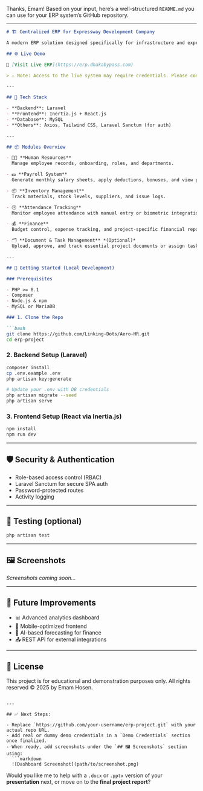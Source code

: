 Thanks, Emam! Based on your input, here’s a well-structured `README.md` you can use for your ERP system’s GitHub repository.

---

````markdown
# 🏗️ Centralized ERP for Expressway Development Company

A modern ERP solution designed specifically for infrastructure and expressway development companies. This system provides a unified platform to streamline and digitize collaboration across departments like Engineering, HR, Finance, Inventory, and Communication.

## 🌐 Live Demo

🔗 [Visit Live ERP](https://erp.dhakabypass.com)

> ⚠️ Note: Access to the live system may require credentials. Please contact the administrator for demo access.

---

## 🧰 Tech Stack

- **Backend**: Laravel
- **Frontend**: Inertia.js + React.js
- **Database**: MySQL
- **Others**: Axios, Tailwind CSS, Laravel Sanctum (for auth)

---

## 📦 Modules Overview

- 👨‍💼 **Human Resources**  
  Manage employee records, onboarding, roles, and departments.

- 💵 **Payroll System**  
  Generate monthly salary sheets, apply deductions, bonuses, and view payslips.

- 📦 **Inventory Management**  
  Track materials, stock levels, suppliers, and issue logs.

- 🕒 **Attendance Tracking**  
  Monitor employee attendance with manual entry or biometric integration.

- 💰 **Finance**  
  Budget control, expense tracking, and project-specific financial reporting.

- 🗂️ **Document & Task Management** *(Optional)*  
  Upload, approve, and track essential project documents or assign tasks.

---

## 🚀 Getting Started (Local Development)

### Prerequisites

- PHP >= 8.1
- Composer
- Node.js & npm
- MySQL or MariaDB

### 1. Clone the Repo

```bash
git clone https://github.com/Linking-Dots/Aero-HR.git
cd erp-project
````

### 2. Backend Setup (Laravel)

```bash
composer install
cp .env.example .env
php artisan key:generate

# Update your .env with DB credentials
php artisan migrate --seed
php artisan serve
```

### 3. Frontend Setup (React via Inertia.js)

```bash
npm install
npm run dev
```

---

## 🛡️ Security & Authentication

* Role-based access control (RBAC)
* Laravel Sanctum for secure SPA auth
* Password-protected routes
* Activity logging

---

## 🧪 Testing (optional)

```bash
php artisan test
```

---

## 🖼️ Screenshots

*Screenshots coming soon...*

---

## 📌 Future Improvements

* 📊 Advanced analytics dashboard
* 📱 Mobile-optimized frontend
* 🧠 AI-based forecasting for finance
* 📤 REST API for external integrations

---

## 📄 License

This project is for educational and demonstration purposes only. All rights reserved © 2025 by Emam Hosen.

````

---

## ✅ Next Steps:

- Replace `https://github.com/your-username/erp-project.git` with your actual repo URL.
- Add real or dummy demo credentials in a `Demo Credentials` section once finalized.
- When ready, add screenshots under the `## 🖼️ Screenshots` section using:
  ```markdown
  ![Dashboard Screenshot](path/to/screenshot.png)
````

Would you like me to help with a `.docx` or `.pptx` version of your **presentation** next, or move on to the **final project report**?

